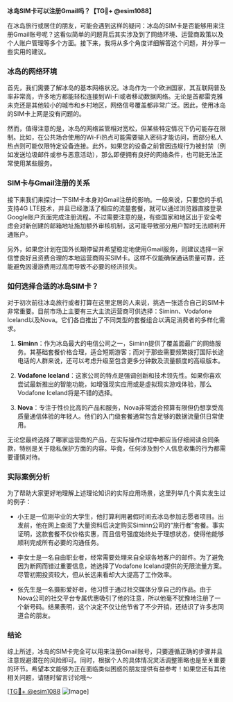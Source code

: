 **冰岛SIM卡可以注册Gmail吗？【TG💪+ @esim1088】**

在冰岛旅行或居住的朋友，可能会遇到这样的疑问：冰岛的SIM卡是否能够用来注册Gmail账号呢？这看似简单的问题背后其实涉及到了网络环境、运营商政策以及个人账户管理等多个方面。接下来，我将从多个角度详细解答这个问题，并分享一些实用的建议。

### 冰岛的网络环境

首先，我们需要了解冰岛的基本网络状况。冰岛作为一个欧洲国家，其互联网普及率非常高，许多地方都能轻松连接到Wi-Fi或者移动数据网络。无论是首都雷克雅未克还是其他较小的城市和乡村地区，网络信号覆盖都非常广泛。因此，使用冰岛的SIM卡上网是没有问题的。

然而，值得注意的是，冰岛的网络监管相对宽松，但某些特定情况下仍可能存在限制。比如，在公共场合使用的Wi-Fi热点可能需要输入密码才能访问，而部分私人热点则可能仅限特定设备连接。此外，如果您的设备之前曾因违规行为被封禁（例如发送垃圾邮件或参与恶意活动），那么即便拥有良好的网络条件，也可能无法正常使用某些服务。

### SIM卡与Gmail注册的关系

接下来我们来探讨一下SIM卡本身对Gmail注册的影响。一般来说，只要您的手机支持4G LTE技术，并且已经激活了相应的流量套餐，就可以通过浏览器直接登录Google账户页面完成注册流程。不过需要注意的是，有些国家和地区出于安全考虑会对新创建的邮箱地址施加额外审核机制，这可能导致部分用户暂时无法顺利开通账户。

另外，如果您计划在国外长期停留并希望稳定地使用Gmail服务，则建议选择一家信誉良好且资费合理的本地运营商购买SIM卡。这样不仅能确保通话质量可靠，还能避免因漫游费用过高而导致不必要的经济损失。

### 如何选择合适的冰岛SIM卡？

对于初次前往冰岛旅行或者打算在这里定居的人来说，挑选一张适合自己的SIM卡非常重要。目前市场上主要有三大主流运营商可供选择：Siminn、Vodafone Iceland以及Nova。它们各自推出了不同类型的套餐组合以满足消费者的多样化需求。

1. **Siminn**：作为冰岛最大的电信公司之一，Siminn提供了覆盖面最广的网络服务。其基础套餐价格合理，适合短期游客；而对于那些需要频繁拨打国际长途电话的人群来说，还可以考虑升级至包含更多分钟数及流量额度的高级版本。

2. **Vodafone Iceland**：这家公司的特点是强调创新和技术领先性。如果你喜欢尝试最新推出的智能功能，如增强现实应用或是虚拟现实游戏体验，那么Vodafone Iceland将是不错的选择。

3. **Nova**：专注于性价比高的产品和服务，Nova非常适合预算有限但仍想享受高质量通信体验的年轻人。他们的入门级套餐通常包含足够的数据流量供日常使用。

无论您最终选择了哪家运营商的产品，在实际操作过程中都应当仔细阅读合同条款，特别是关于隐私保护方面的内容。毕竟，任何涉及到个人信息收集的行为都需要谨慎对待。

### 实际案例分析

为了帮助大家更好地理解上述理论知识的实际应用场景，这里列举几个真实发生过的例子：

- 小王是一位刚毕业的大学生，他打算利用暑假时间去冰岛参加志愿者项目。出发前，他在网上查阅了大量资料后决定购买Siminn公司的“旅行者”套餐。事实证明，这款套餐不仅价格实惠，而且信号强度始终处于理想状态，使得他能够顺利完成所有必要的沟通任务。
  
- 李女士是一名自由职业者，经常需要处理来自全球各地客户的邮件。为了避免因为断网而错过重要信息，她选择了Vodafone Iceland提供的无限流量方案。尽管初期投资较大，但从长远来看却大大提高了工作效率。

- 张先生是一名摄影爱好者，他习惯于通过社交媒体分享自己的作品。由于Nova公司的社交平台专属优惠吸引了他的注意，所以他毫不犹豫地注册了一个新号码。结果表明，这个决定不仅让他节省了不少开销，还结识了许多志同道合的朋友。

### 结论

综上所述，冰岛的SIM卡完全可以用来注册Gmail账号，只要遵循正确的步骤并且注意规避潜在的风险即可。同时，根据个人的具体情况灵活调整策略也是至关重要的环节。希望本文能够为正在面临类似困惑的朋友提供有益参考！如果您还有其他相关问题，请随时留言讨论哦～

[[TG💪+ @esim1088](https://t.me/s/esim1088) ![Image](https://i.postimg.cc/4NQfJmqS/Snipaste-2025-05-13-00-14-12.png)]